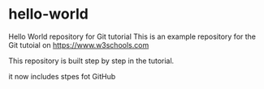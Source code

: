 # hello-world
Hello World repository for Git tutorial
This is an example repository for the Git tutoial on https://www.w3schools.com

This repository is built step by step in the tutorial.

it now includes stpes fot GitHub

